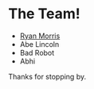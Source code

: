 # The Team!

* [Ryan Morris](./ryan-the-morris.md)
* Abe Lincoln
* Bad Robot
* Abhi

Thanks for stopping by.
